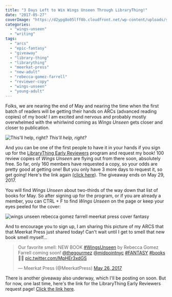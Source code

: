 ```yaml
---
title: "3 Days Left to Win Wings Unseen Through LibraryThing!"
date: "2017-05-27"
coverImage: "https://d2ypg8o05lff0b.cloudfront.net/wp-content/uploads/sites/3/2017/02/wingsunseen.jpg"
categories:
  - "wings-unseen"
  - "writing"
tags:
  - "arcs"
  - "epic-fantasy"
  - "giveaway"
  - "library-thing"
  - "librarything"
  - "meerkat-press"
  - "new-adult"
  - "rebecca-gomez-farrell"
  - "reviewer-copy"
  - "wings-unseen"
  - "young-adult"
---
```


Folks, we are nearing the end of May and nearing the time when the first batch of readers will be getting their hands on ARCs (advanced reading copies) of my book! I am excited and nervous and probably mostly overwhelmed with the whirlwind coming as _Wings Unseen_ gets closer and closer to publication.

![This'll help, right?](https://d2ypg8o05lff0b.cloudfront.net/wp-content/uploads/sites/3/2017/05/me-nervous-319x500.jpg) *This'll help, right?*

And you can be one of the first people to have it in your hands if you sign up for the [LibraryThing Early Reviewers](https://www.librarything.com/er/list) program and request my book! 100 review copies of _Wings Unseen_ are flying out from there soon, absolutely free. So far, only 160 members have requested a copy, so your odds are pretty good at getting one! But you only have 3 more days to request it, so get going! Here's the link again [(click here](https://www.librarything.com/er/list)). The giveaway ends on May 29, 2017.

You will find _Wings Unseen_ about two-thirds of the way down that list of books for May. So after signing up for the program, or if you are already a member, you can CTRL + F to find _Wings Unseen_ on the page or keep your eyes peeled for the cover:

![wings unseen rebecca gomez farrell meerkat press cover fantasy](https://d2ypg8o05lff0b.cloudfront.net/wp-content/uploads/sites/3/2017/05/9781946154002-WingsUnseen-CoverFINAL_03-101x150.jpg)

And to encourage you to sign up, I am sharing this picture of my ARCS that that Meerkat Press just shared today! Can't wait until I get to smell that new book smell myself...

<blockquote class="twitter-tweet"><p dir="ltr" lang="en">Our favorite smell: NEW BOOK <a href="https://twitter.com/hashtag/WingsUnseen?src=hash">#WingsUnseen</a> by Rebecca Gomez Farrell coming soon! <a href="https://twitter.com/thegourmez">@thegourmez</a> <a href="https://twitter.com/midpointnyc">@midpointnyc</a> <a href="https://twitter.com/hashtag/FANTASY?src=hash">#FANTASY</a> <a href="https://twitter.com/hashtag/books?src=hash">#books</a> 🏰🐞 <a href="https://t.co/MpHEr3xdGS">pic.twitter.com/MpHEr3xdGS</a></p>— Meerkat Press (@MeerkatPress) <a href="https://twitter.com/MeerkatPress/status/868108797964947457">May 26, 2017</a></blockquote>

There is another giveaway also underway, which I'll be posting on soon. But for now, one last time, here's the link for the LibraryThing Early Reviewers request page! [Click the link here](https://www.librarything.com/er/list).
